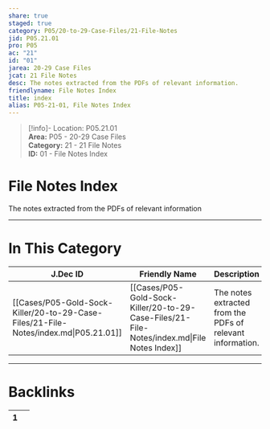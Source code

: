 ```yaml
---  
share: true  
staged: true  
category: P05/20-to-29-Case-Files/21-File-Notes  
jid: P05.21.01  
pro: P05  
ac: "21"  
id: "01"  
jarea: 20-29 Case Files  
jcat: 21 File Notes  
desc: The notes extracted from the PDFs of relevant information.  
friendlyname: File Notes Index  
title: index  
alias: P05-21-01, File Notes Index  
---  
```

  
>[!info]- Location: P05.21.01  
>**Area:** P05 - 20-29 Case Files  
>**Category:** 21 - 21 File Notes  
>**ID:** 01 - File Notes Index  
  
# File Notes Index  
  
The notes extracted from the PDFs of relevant information  
   
  
  
---  
# In This Category  
  
| J.Dec ID                                                                             | Friendly Name                                                                               | Description                                                |  
| ------------------------------------------------------------------------------------ | ------------------------------------------------------------------------------------------- | ---------------------------------------------------------- |  
| [[Cases/P05-Gold-Sock-Killer/20-to-29-Case-Files/21-File-Notes/index.md\|P05.21.01]] | [[Cases/P05-Gold-Sock-Killer/20-to-29-Case-Files/21-File-Notes/index.md\|File Notes Index]] | The notes extracted from the PDFs of relevant information. |  
  
  
---  
# Backlinks  
<div><table class="dataview table-view-table"><thead class="table-view-thead"><tr class="table-view-tr-header"><th class="table-view-th"><span></span><span class="dataview small-text">1</span></th><th class="table-view-th"><span></span></th></tr></thead><tbody class="table-view-tbody"></tbody></table></div>